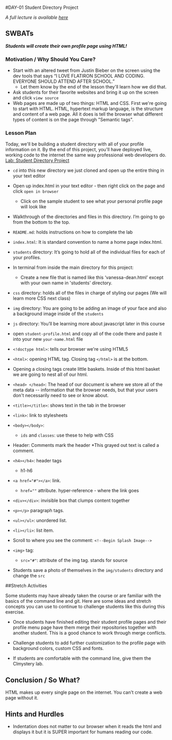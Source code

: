 #DAY-01 Student Directory Project

_A full lecture is available [here](LECTURE.md)_

## SWBATs
***Students will create their own profile page using HTML!***

### Motivation / Why Should You Care?

+ Start with an altered tweet from Justin Bieber on the screen using the dev tools that says “I LOVE FLATIRON SCHOOL AND CODING. EVERYONE SHOULD ATTEND AFTER SCHOOL.”  
  * Let them know by the end of the lesson they'll learn how we did that.
+ Ask students for their favorite websites and bring it up on the screen and click `view source`
+ Web pages are made up of two things: HTML and CSS. First we're going to start with HTML. HTML, hypertext markup language, is the structure and content of a web page. All it does is tell the browser what different types of content is on the page through "Semantic tags".


### Lesson Plan
Today, we'll be building a student directory with all of your profile information on it. By the end of this project, you'll have deployed live, working code to the internet the same way professional web developers do. [Lab: Student Directory Project](https://github.com/learn-co-curriculum/hs-intro-web-student-directory)

+ `cd` into this new directory we just cloned and open up the entire thing in your text editor
+ Open up index.html in your text editor - then right click on the page and click `open in browser` 
  * Click on the sample student to see what your personal profile page will look like
+ Walkthrough of the directories and files in this directory. I’m going to go from the bottom to the top. 
+ `README.md`: holds instructions on how to complete the lab
+ `index.html`: It is standard convention to name a home page index.html. 
+ `students` directory: It’s going to hold all of the individual files for each of your profiles. 
+ In terminal from inside the main directory for this project:
  * Create a new file that is named like this ‘vanessa-dean.html’ except with your own name in 'students' directory.
+ `css` directory: holds all of the files in charge of styling our pages (We will learn more CSS next class)
+ `img` directory: You are going to be adding an image of your face and also a background image inside of the `students` 
+ `js` directory: You’ll be learning more about javascript later in this course
+ open `student-profile.html` and copy all of the code there and paste it into your new `your-name.html` file

+ `<!doctype html>`:  tells our browser we're using HTML5 
+ `<html>`: opening HTML tag. Closing tag `</html>` is at the bottom.
+ Opening a closing tags create little baskets. Inside of this html basket we are going to nest all of our html.
+ `<head> </head>`: The head of our document is where we store all of the meta data -- information that the browser needs, but that your users don't necessarily need to see or know about. 
+ `<title></title>`: shows text in the tab in the browser
+ `<link>`: link to stylesheets
+ `<body></body>`: 
  + `ids` and `classes`: use these to help with CSS
+ Header: Comments mark the header
  *This grayed out text is called a comment.
+ `<h4></h4>`: header tags
  * h1-h6
+ `<a href="#"></a>`: link.
  * `href=""` attribute. hyper-reference - where the link goes
+ `<div></div>`: invisible box that clumps content together
+ `<p></p>` paragraph tags. 
+ `<ul></ul>`: unordered list.
+ `<li></li>`: list item. 
+ Scroll to where you see the comment: `<!--Begin Splash Image-->`
+ `<img>` tag:
    * `src="#"`: attribute of the img tag. stands for source
+ Students save a photo of themselves in the `img/students` directory and change the `src` 

##Stretch Activities 

Some students may have already taken the course or are familiar with the basics of the command line and git. Here are some ideas and stretch concepts you can use to continue to challenge students like this during this exercise.

+ Once students have finished editing their student profile pages and their profile menu page have them merge their repositories together with another student. This is a good chance to work through merge conflicts. 

+ Challenge students to add further customization to the profile page with background colors, custom CSS and fonts.

+ If students are comfortable with the command line, give them the Clmystery lab. 

## Conclusion / So What?
HTML makes up every single page on the internet. You can't create a web page without it. 

## Hints and Hurdles
+ Indentation does not matter to our browser when it reads the html and displays it but it is SUPER important for humans reading our code.
